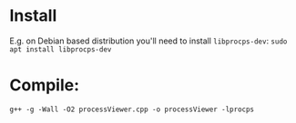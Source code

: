 # Install
E.g. on Debian based distribution you'll need to install `libprocps-dev`:
`sudo apt install libprocps-dev`

# Compile:
`g++ -g -Wall -O2 processViewer.cpp -o processViewer -lprocps`